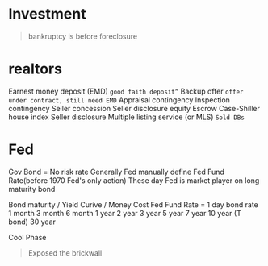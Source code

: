 # Investment

> bankruptcy is before foreclosure


# realtors
Earnest money deposit (EMD) `good faith deposit”`
Backup offer `offer under contract, still need EMD`
Appraisal contingency
Inspection contingency
Seller concession
Seller disclosure
equity
Escrow
Case-Shiller house index
Seller disclosure
Multiple listing service (or MLS) `Sold DBs`


# Fed
Gov Bond = No risk rate
Generally Fed manually define Fed Fund Rate(before 1970 Fed's only action)
These day Fed is market player on long maturity bond

Bond maturity / Yield Curive / Money Cost
Fed Fund Rate = 1 day bond rate
1 month
3 month
6 month
1 year
2 year
3 year
5 year
7 year
10 year (T bond)
30 year

Cool Phase
> Exposed the brickwall